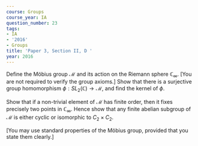 ```yaml
---
course: Groups
course_year: IA
question_number: 23
tags:
- IA
- '2016'
- Groups
title: 'Paper 3, Section II, D '
year: 2016
---
```




Define the Möbius group $\mathcal{M}$ and its action on the Riemann sphere $\mathbb{C}_{\infty}$. [You are not required to verify the group axioms.] Show that there is a surjective group homomorphism $\phi: S L_{2}(\mathbb{C}) \rightarrow \mathcal{M}$, and find the kernel of $\phi .$

Show that if a non-trivial element of $\mathcal{M}$ has finite order, then it fixes precisely two points in $\mathbb{C}_{\infty}$. Hence show that any finite abelian subgroup of $\mathcal{M}$ is either cyclic or isomorphic to $C_{2} \times C_{2}$.

[You may use standard properties of the Möbius group, provided that you state them clearly.]